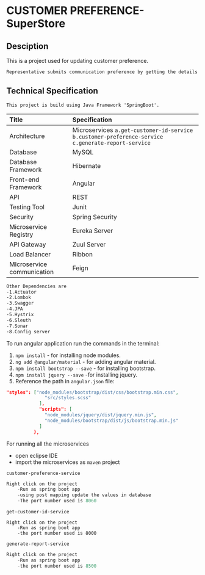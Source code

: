 # CUSTOMER PREFERENCE-SuperStore

## Desciption



This is a project used for updating customer preference.

```bash
Representative submits communication preference by getting the details from Customer or Customer can directly access the self-service Kiosks.
```

## Technical Specification

```basic
This project is build using Java Framework 'SpringBoot'.
```



| Title                      | Specification                                                |
| :------------------------- | :----------------------------------------------------------- |
| Architecture               | Microservices  `a.get-customer-id-service` ` b.customer-preference-service` `c.generate-report-service` |
| Database                   | MySQL                                                        |
| Database Framework         | Hibernate                                                    |
| Front-end Framework        | Angular                                                      |
| API                        | REST                                                         |
| Testing Tool               | Junit                                                        |
| Security                   | Spring Security                                              |
| Microservice Registry      | Eureka Server                                                |
| API Gateway                | Zuul Server                                                  |
| Load Balancer              | Ribbon                                                       |
| MIcroservice communication | Feign                                                        |

```bash
Other Dependencies are 
-1.Actuator
-2.Lombok
-3.Swagger
-4.JPA
-5.Hystrix
-6.Sleuth
-7.Sonar
-8.Config server 
```

To run angular application run the commands in the terminal:

1. `npm install` - for installing node modules.
2. `ng add @angular/material` - for adding angular material.
3. `npm install bootstrap --save` - for installing bootstrap.
4. `npm install jquery --save` -for installing jquery.
5. Reference the path in `angular.json` file:

```json
"styles": ["node_modules/bootstrap/dist/css/bootstrap.min.css",
              "src/styles.scss"
            ],
            "scripts": [
              "node_modules/jquery/dist/jquery.min.js",
              "node_modules/bootstrap/dist/js/bootstrap.min.js"
            ]
          },
```



For running all the microservices

* open eclipse IDE
* import the microservices as `maven` project

`customer-preference-service`

```java
Right click on the project
    -Run as spring boot app
    -using post mapping update the values in database
    -The port number used is 8060
```

`get-customer-id-service`

```jav
Right click on the project
	-Run as spring boot app	
	-the port number used is 8000
```

`generate-report-service`

```java
Right click on the project
    -Run as spring boot app
    -the port number used is 8500
```

